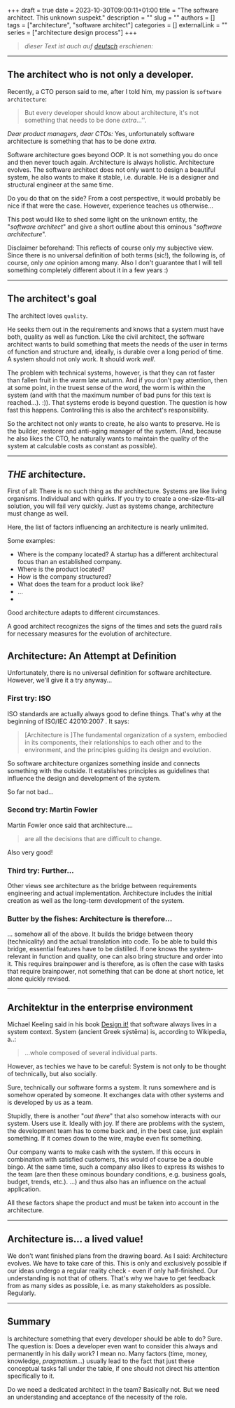 +++
draft = true
date = 2023-10-30T09:00:11+01:00
title = "The software architect. This unknown suspekt."
description = ""
slug = ""
authors = []
tags = ["architecture", "software architect"]
categories = []
externalLink = ""
series = ["architecture design process"]
+++

> _dieser Text ist auch auf [deutsch](https://codingjenka.github.io/blog/posts/architecture_designprozess/architektur.md) erschienen:_

---

## The architect who is not only a developer.
Recently, a CTO person said to me, after I told him, my passion is ``software architecture``:

> But every developer should know about architecture, it's not something that needs to be done _extra_...''.

_Dear product managers, dear CTOs:_
Yes, unfortunately software architecture is something that has to be done _extra_.

Software architecture goes beyond OOP. It is not something you do once and then never touch again. Architecture is always holistic. Architecture evolves. The software architect does not only want to design a beautiful system, he also wants to make it stable, i.e. durable. He is a designer and structural engineer at the same time.

Do you do that on the side? From a cost perspective, it would probably be nice if that were the case. However, experience teaches us otherwise...

This post would like to shed some light on the unknown entity, the "_software architect_" and give a short outline about this ominous "_software architecture_".

Disclaimer beforehand: This reflects of course only my subjective view. Since there is no universal definition of both terms (sic!), the following is, of course, only _one_ opinion among many. Also I don't guarantee that I will tell something completely different about it in a few years :)

---
## The architect's goal
The architect loves ```quality```. 

He seeks them out in the requirements and knows that a system must have both, quality as well as function.
Like the civil architect, the software architect wants to build something that meets the needs of the user in terms of function and structure and, ideally, is durable over a long period of time.
A system should not only work. It should work _well_.  

The problem with technical systems, however, is that they can rot faster than fallen fruit in the warm late autumn. And if you don't pay attention, then at some point, in the truest sense of the word, the worm is within the system (and with that the maximum number of bad puns for this text is reached...). :)).
That systems erode is beyond question. The question is how fast this happens. Controlling this is also the architect's responsibility.

So the architect not only wants to create, he also wants to preserve. He is the builder, restorer and anti-aging manager of the system. (And, because he also likes the CTO, he naturally wants to maintain the quality of the system at calculable costs as constant as possible).

--- 
## _THE_ architecture.
First of all: There is no such thing as _the_ architecture. Systems are like living organisms. Individual and with quirks. If you try to create a one-size-fits-all solution, you will fail very quickly. Just as systems change, architecture must change as well.

Here, the list of factors influencing an architecture is nearly unlimited.

Some examples:

- Where is the company located? A startup has a different architectural focus than an established company. 
- Where is the product located? 
- How is the company structured? 
- What does the team for a product look like? 
- ...
- 
Good architecture adapts to different circumstances.

A good architect recognizes the signs of the times and sets the guard rails for necessary measures for the evolution of architecture.

## Architecture: An Attempt at Definition
Unfortunately, there is no universal definition for software architecture. However, we'll give it a try anyway...

### First try: ISO

ISO standards are actually always good to define things. That's why at the beginning of ISO/IEC 42010:2007 . It says:
> [Architecture is ]The fundamental organization of a system, embodied in its components, their relationships to each other and to the environment, and the principles guiding its design and evolution.

So software architecture organizes something inside and connects something with the outside. It establishes principles as guidelines that influence the design and development of the system.

So far not bad...

### Second try: Martin Fowler
Martin Fowler once said that architecture....
>are all the decisions that are difficult to change.

Also very good!

### Third try: Further...

Other views see architecture as the bridge between requirements engineering and actual implementation. Architecture includes the initial creation as well as the long-term development of the system.

### Butter by the fishes: Architecture is therefore...

... somehow all of the above. It builds the bridge between theory (technicality) and the actual translation into code. To be able to build this bridge, essential features have to be distilled. If one knows the system-relevant in function and quality, one can also bring structure and order into it. This requires brainpower and is therefore, as is often the case with tasks that require brainpower, not something that can be done at short notice, let alone quickly revised.

---

## Architektur in the enterprise environment
Michael Keeling said in his book [Design it!](https://amzn.eu/d/jdcArBr) that software always lives in a system context. System (ancient Greek sýstēma) is, according to Wikipedia, a..:

>...whole composed of several individual parts.

However, as techies we have to be careful: System is not only to be thought of technically, but also socially.

Sure, technically our software forms a system. It runs somewhere and is somehow operated by someone. It exchanges data with other systems and is developed by us as a team.

Stupidly, there is another "_out there_" that also somehow interacts with our system. Users use it. Ideally with joy. If there are problems with the system, the development team has to come back and, in the best case, just explain something. If it comes down to the wire, maybe even fix something.

Our company wants to make cash with the system. If this occurs in combination with satisfied customers, this would of course be a double bingo. At the same time, such a company also likes to express its wishes to the team (are then these ominous boundary conditions, e.g. business goals, budget, trends, etc.). ...) and thus also has an influence on the actual application.

All these factors shape the product and must be taken into account in the architecture.

---

## Architecture is... a lived value!

We don't want finished plans from the drawing board. As I said: Architecture evolves. We have to take care of this. This is only and exclusively possible if our ideas undergo a regular reality check - even if only half-finished. Our understanding is not that of others. That's why we have to get feedback from as many sides as possible, i.e. as many stakeholders as possible. Regularly.

---
## Summary

Is architecture something that every developer should be able to do? Sure. The question is: Does a developer even want to consider this always and permanently in his daily work? I mean no. Many factors (time, money, knowledge, _pragmatism_...) usually lead to the fact that just these conceptual tasks fall under the table, if one should not direct his attention specifically to it.

Do we need a dedicated architect in the team? Basically not. But we need an understanding and acceptance of the necessity of the role.

